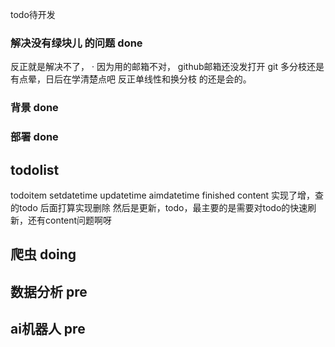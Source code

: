 todo待开发
### 解决没有绿块儿 的问题 done  
反正就是解决不了， ·
因为用的邮箱不对， github邮箱还没发打开
git 多分枝还是有点晕，日后在学清楚点吧
反正单线性和换分枝 的还是会的。
### 背景 done
### 部署 done
## todolist

todoitem 
setdatetime
updatetime
aimdatetime
finished
content
实现了增，查的todo 后面打算实现删除
然后是更新，todo，最主要的是需要对todo的快速刷新，还有content问题啊呀




## 爬虫 doing

## 数据分析 pre

## ai机器人  pre
